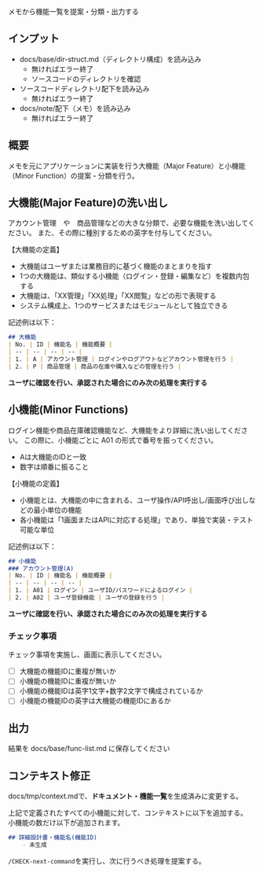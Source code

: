 メモから機能一覧を提案・分類・出力する

## インプット
- docs/base/dir-struct.md（ディレクトリ構成）を読み込み
    - 無ければエラー終了
    - ソースコードのディレクトリを確認
- ソースコードディレクトリ配下を読み込み
    - 無ければエラー終了
- docs/note/配下（メモ）を読み込み
    - 無ければエラー終了

## 概要
メモを元にアプリケーションに実装を行う大機能（Major Feature）と小機能（Minor Function）の提案・分類を行う。

## 大機能(Major Feature)の洗い出し
アカウント管理　や　商品管理などの大きな分類で、必要な機能を洗い出してください。
また、その際に種別するための英字を付与してください。

【大機能の定義】
- 大機能はユーザまたは業務目的に基づく機能のまとまりを指す
- 1つの大機能は、類似する小機能（ログイン・登録・編集など）を複数内包する
- 大機能は、「XX管理」「XX処理」「XX閲覧」などの形で表現する
- システム構成上、1つのサービスまたはモジュールとして独立できる

記述例は以下：
```markdown
## 大機能
| No. | ID | 機能名 | 機能概要 |
| -- | -- | -- | -- |
| 1. | A | アカウント管理 | ログインやログアウトなどアカウント管理を行う |
| 2. | P | 商品管理 | 商品の在庫や購入などの管理を行う |
```

**ユーザに確認を行い、承認された場合にのみ次の処理を実行する**

## 小機能(Minor Functions)
ログイン機能や商品在庫確認機能など、大機能をより詳細に洗い出してください。
この際に、小機能ごとに A01 の形式で番号を振ってください。
- Aは大機能のIDと一致
- 数字は順番に振ること

【小機能の定義】
- 小機能とは、大機能の中に含まれる、ユーザ操作/API呼出し/画面呼び出しなどの最小単位の機能
- 各小機能は「1画面またはAPIに対応する処理」であり、単独で実装・テスト可能な単位

記述例は以下：
```markdown
## 小機能
### アカウント管理(A)
| No. | ID | 機能名 | 機能概要 |
| -- | -- | -- | -- |
| 1. | A01 | ログイン | ユーザID/パスワードによるログイン |
| 2. | A02 | ユーザ登録機能 | ユーザの登録を行う |
```

**ユーザに確認を行い、承認された場合にのみ次の処理を実行する**

### チェック事項
チェック事項を実施し、画面に表示してください。
- [ ] 大機能の機能IDに重複が無いか
- [ ] 小機能の機能IDに重複が無いか
- [ ] 小機能の機能IDは英字1文字+数字2文字で構成されているか
- [ ] 小機能の機能IDの英字は大機能の機能IDにあるか

## 出力
結果を docs/base/func-list.md に保存してください


## コンテキスト修正
docs/tmp/context.mdで、**ドキュメント・機能一覧**を生成済みに変更する。

上記で定義されたすべての小機能に対して、コンテキストに以下を追加する。
小機能の数だけ以下が追加されます。
```markdown
## 詳細設計書・機能名(機能ID)
    - 未生成
```

`/CHECK-next-command`を実行し、次に行うべき処理を提案する。

